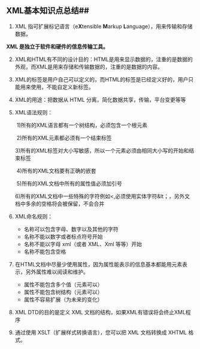 ## XML基本知识点总结## 

1.  XML 指可扩展标记语言（e**X**tensible **M**arkup **L**anguage），用来传输和存储数据，

   **XML 是独立于软件和硬件的信息传输工具。**

2. XML和HTML有不同的设计目的：HTML是用来显示数据的，注重的是数据的外观，而XML是用来存储和传输数据的，注重的是数据的内容。

3. XML的标签是用户自己可以定义的，而HTML的标签是已经定义好的，用户只能用来使用，不能自定义新标签。

4. XML的用途：把数据从 HTML 分离，简化数据共享，传输，平台变更等等

5. XML语法规则：

   ​	1)所有的XML语言都有一个树结构，必须包含一个根元素

   ​	2)所有的XML元素都必须有一个结束标签

   ​	3)所有的XML标签对大小写敏感，所以一个元素必须由相同大小写的开始和结束标签

   ​	4)所有的XML文档要有正确的嵌套

   ​	5)所有的XML文档中所有的属性值必须加引号

   ​	6)所有的XML文档中一些特殊的字符例如<,必须使用实体字符&lt；，另外文档中多余的空格将会被保留，不会合并

6. XML命名规则：

   - 名称可以包含字母、数字以及其他的字符
   - 名称不能以数字或者标点符号开始
   - 名称不能以字母 xml（或者 XML、Xml 等等）开始
   - 名称不能包含空格

7. 在HTML文档中尽量少使用属性，因为属性能表示的信息基本都能用元素表示，另外属性难以阅读和维护。

   - 属性不能包含多个值（元素可以）
   - 属性不能包含树结构（元素可以）
   - 属性不容易扩展（为未来的变化）

8. XML DTD的目的是定义 XML 文档的结构，如果XML有错误将会终止XML程序

9. 通过使用 XSLT（扩展样式转换语言），您可以把 XML 文档转换成 XHTML 格式。

   ​

